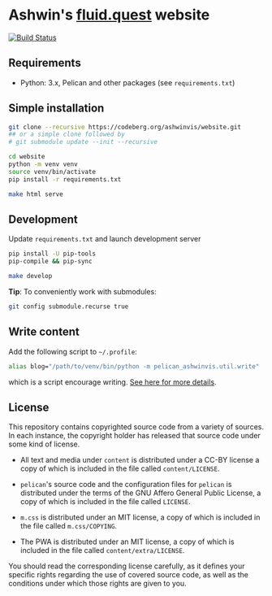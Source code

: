# Ashwin's [fluid.quest](https://fluid.quest) website

[![Build Status](https://github.com/ashwinvis/ashwinvis.github.io/workflows/Publish%20pelican%20website/badge.svg)][actions]

[actions]: https://github.com/ashwinvis/ashwinvis.github.io/actions

## Requirements

* Python: 3.x, Pelican and other packages (see `requirements.txt`)

## Simple installation

```sh
git clone --recursive https://codeberg.org/ashwinvis/website.git
## or a simple clone followed by
# git submodule update --init --recursive

cd website
python -m venv venv
source venv/bin/activate
pip install -r requirements.txt

make html serve
```

## Development

Update `requirements.txt` and launch development server

```sh
pip install -U pip-tools
pip-compile && pip-sync

make develop
```

**Tip**: To conveniently work with submodules:

```sh
git config submodule.recurse true
```

## Write content

Add the following script to `~/.profile`:

```sh
alias blog="/path/to/venv/bin/python -m pelican_ashwinvis.util.write"
```

which is a script encourage writing. [See here for more
details](https://fluid.quest/pelican-mini-cms.html).

## License

This repository contains copyrighted source code from a variety of sources.  In
each instance, the copyright holder has released that source code under some
kind of license.

* All text and media under `content` is distributed under a CC-BY license a
  copy of which is included in the file called `content/LICENSE`.

* `pelican`'s source code and the configuration files for `pelican` is distributed
  under the terms of the GNU Affero General Public License, a copy of which is
  included in the file called `LICENSE`.

* `m.css` is distributed under an MIT license, a copy of which is included in the
  file called `m.css/COPYING`.

* The PWA is distributed under an MIT license, a copy of which is included in
  the file called `content/extra/LICENSE`.

You should read the corresponding license carefully, as it defines your
specific rights regarding the use of covered source code, as well as the
conditions under which those rights are given to you.
